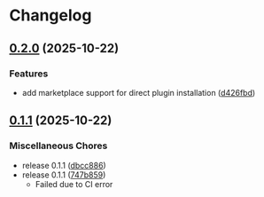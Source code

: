 # Changelog

## [0.2.0](https://github.com/pythoninthegrass/cli-ninja/compare/v0.1.1...v0.2.0) (2025-10-22)


### Features

* add marketplace support for direct plugin installation ([d426fbd](https://github.com/pythoninthegrass/cli-ninja/commit/d426fbd7345c39cba2b08e674e0640894dbaacb7))

## [0.1.1](https://github.com/pythoninthegrass/cli-ninja/compare/v0.1.0...v0.1.1) (2025-10-22)

### Miscellaneous Chores

* release 0.1.1 ([dbcc886](https://github.com/pythoninthegrass/cli-ninja/commit/dbcc886203c11a053cbea4cc8895182c8a5c124a))
* release 0.1.1 ([747b859](https://github.com/pythoninthegrass/cli-ninja/commit/747b8595f8f91fd03bcac904a9265aa09e25f026))
  * Failed due to CI error
